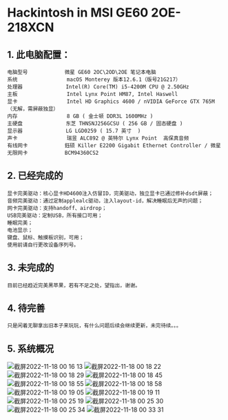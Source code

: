 # Hackintosh in MSI GE60 2OE-218XCN
## 1. 此电脑配置：
    电脑型号            微星 GE60 2OC\2OD\2OE 笔记本电脑
    系统                macOS Monterey 版本12.6.1（版号21G217）
    处理器              Intel(R) Core(TM) i5-4200M CPU @ 2.50GHz
    主板                Intel Lynx Point HM87, Intel Haswell
    显卡                Intel HD Graphics 4600 / nVIDIA GeForce GTX 765M（无解，需屏蔽独显）
    内存                8 GB ( 金士顿 DDR3L 1600MHz )
    主硬盘              东芝 THNSNJ256GCSU ( 256 GB / 固态硬盘 )
    显示器              LG LGD0259 ( 15.7 英寸  )
    声卡                瑞昱 ALC892 @ 英特尔 Lynx Point  高保真音频
    有线网卡            鈺硕 Killer E2200 Gigabit Ethernet Controller / 微星
    无限网卡            BCM94360CS2
## 2. 已经完成的
    显卡完美驱动：核心显卡HD4600注入仿冒ID，完美驱动，独立显卡已通过修补dsdt屏蔽；
    音频完美驱动：通过定制applealc驱动，注入layout-id，解决睡眠后无声的问题；
    网卡完美驱动：支持handoff、airdrop；
    USB完美驱动：定制USB，所有接口可用；
    睡眠完美；
    电池显示；
    键盘、鼠标、触摸板识别，可用；
    使用前请自行更改设备序列号。
    
## 3. 未完成的
    目前已经趋近完美黑苹果，若有不足之处，望指出，谢谢。
## 4. 待完善
    只是闲着无聊拿出旧本子来玩玩，有什么问题后续会继续更新，未完待续。。。
## 5. 系统概况
![截屏2022-11-18 00 16 13](https://user-images.githubusercontent.com/36293346/202504400-da8b39b7-a940-46b8-8d25-01b9ced5810e.png)
![截屏2022-11-18 00 18 22](https://user-images.githubusercontent.com/36293346/202508397-a5af987f-421b-4061-ac88-26ea90059b6e.png)
![截屏2022-11-18 00 18 29](https://user-images.githubusercontent.com/36293346/202508412-0f66d578-5199-4e2b-b09a-59043096263a.png)
![截屏2022-11-18 00 18 45](https://user-images.githubusercontent.com/36293346/202508427-4e3d0763-8084-477b-b59f-ddc4af4c2aa9.png)
![截屏2022-11-18 00 18 55](https://user-images.githubusercontent.com/36293346/202508442-db5aaada-f55e-4398-81d7-4135306c117f.png)
![截屏2022-11-18 00 18 58](https://user-images.githubusercontent.com/36293346/202508447-b7bc166c-b547-4dd0-9cbd-1d0df5542d52.png)
![截屏2022-11-18 00 19 05](https://user-images.githubusercontent.com/36293346/202508461-f69bb3ed-52fa-4286-9aab-1ce02328d575.png)
![截屏2022-11-18 00 19 11](https://user-images.githubusercontent.com/36293346/202508499-c3a7b34b-d5bd-4c3c-97f6-4b6606543a55.png)
![截屏2022-11-18 00 25 19](https://user-images.githubusercontent.com/36293346/202508602-7f303efb-32c1-4e28-98cd-19d8cdfa1849.png)
![截屏2022-11-18 00 25 30](https://user-images.githubusercontent.com/36293346/202508633-9991898c-83e8-4d62-9abe-421e78017bc5.png)
![截屏2022-11-18 00 25 34](https://user-images.githubusercontent.com/36293346/202508647-6544cb9b-31ee-4ae4-9e20-4707fb1a4806.png)
![截屏2022-11-18 00 33 31](https://user-images.githubusercontent.com/36293346/202508670-733fb817-3851-4ebb-8fa2-6c84935802fe.png)







